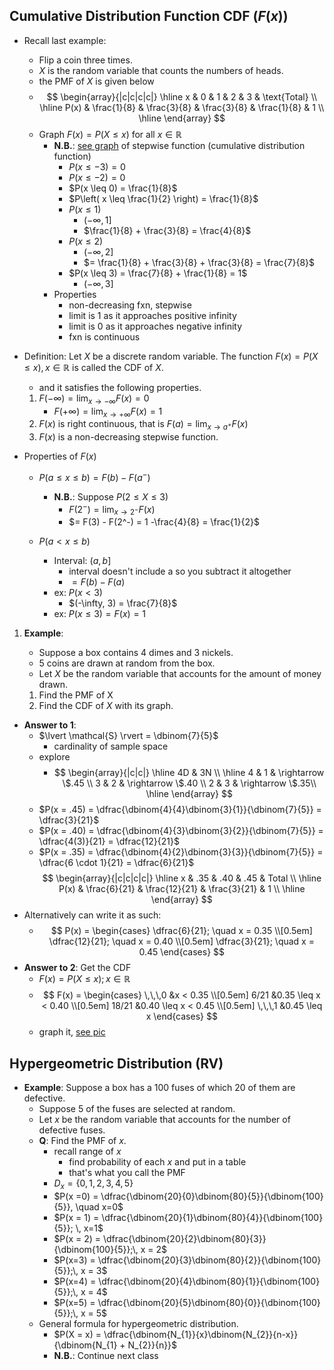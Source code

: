 ## Cumulative Distribution Function CDF ($F(x)$)

- Recall last example:
	- Flip a coin three times.
	- $X$ is the random variable that counts the numbers of heads.
	- the PMF of $X$ is given below
	- $$ \begin{array}{|c|c|c|c|} \hline x & 0 & 1 & 2 & 3 & \text{Total} \\ \hline P(x) & \frac{1}{8} & \frac{3}{8} & \frac{3}{8} & \frac{1}{8} & 1 \\ \hline \end{array} $$
	- Graph $F(x) = P(X \leq x)$ for all $x \in \mathbb{R}$
		- **N.B.**: [see graph](https://photos.janovitch.com/photos/90a997a3-88e0-46a2-96f1-2829ed23e36c) of stepwise function (cumulative distribution function)
			- $P(x \leq -3) = 0$
			- $P(x \leq -2) = 0$
			- $P(x \leq 0) = \frac{1}{8}$
			- $P\left( x \leq \frac{1}{2} \right) = \frac{1}{8}$
			- $P(x \leq 1)$
				- $(-\infty, 1]$
				- $\frac{1}{8} + \frac{3}{8} = \frac{4}{8}$
			- $P(x \leq 2)$
				- $(-\infty, 2]$
				- $= \frac{1}{8} + \frac{3}{8} + \frac{3}{8} = \frac{7}{8}$
			- $P(x \leq 3) = \frac{7}{8} + \frac{1}{8} = 1$
				- $(-\infty, 3]$
		- Properties
			- non-decreasing fxn, stepwise
			- limit is 1 as it approaches positive infinity
			- limit is 0 as it approaches negative infinity
			- fxn is continuous

- Definition: Let $X$ be a discrete random variable. The function $F(x) = P(X \leq x), x \in \mathbb{R}$ is called the CDF of $X$.
	- and it satisfies the following properties.
	1. $F(-\infty) = \lim_{ x \to -\infty } F(x) = 0$
		- $F(+\infty) = \lim_{ x \to +\infty } F(x) = 1$
	2. $F(x)$ is right continuous, that is $F(a) = \lim_{ x \to a^+ } F(x)$
	3. $F(x)$ is a non-decreasing stepwise function.

- Properties of $F(x)$
	- $P(a \leq x \leq b) = F(b) - F(a^-)$
		- **N.B.**: Suppose $P(2 \leq X \leq 3)$
			- $F(2^-) = \lim_{ x \to 2^- }F(x)$
			- $= F(3) - F(2^-) = 1 -\frac{4}{8} = \frac{1}{2}$
	
	- $P(a < x \leq b)$
		- Interval: $(a, b]$
			- interval doesn't include a so you subtract it altogether
			- $= F(b) - F(a)$
		- ex: $P(x < 3)$
			- $(-\infty, 3) = \frac{7}{8}$
		- ex: $P(x \leq 3) = F(x) = 1$

1. **Example**:
	- Suppose a box contains 4 dimes and 3 nickels.
	- 5 coins are drawn at random from the box.
	- Let $X$ be the random variable that accounts for the amount of money drawn.
		
	1. Find the PMF of X
	2. Find the CDF of $X$ with its graph.
- **Answer to 1**:
	- $\lvert \mathcal{S} \rvert = \dbinom{7}{5}$
		- cardinality of sample space
	- explore
		- $$ \begin{array}{|c|c|} \hline 4D & 3N \\ \hline 4 & 1 & \rightarrow \$.45 \\ 3 & 2 & \rightarrow \$.40 \\ 2 & 3 & \rightarrow \$.35\\ \hline \end{array} $$
	- $P(x = .45) = \dfrac{\dbinom{4}{4}\dbinom{3}{1}}{\dbinom{7}{5}} = \dfrac{3}{21}$
	- $P(x = .40) = \dfrac{\dbinom{4}{3}\dbinom{3}{2}}{\dbinom{7}{5}} = \dfrac{4(3)}{21} = \dfrac{12}{21}$
	- $P(x = .35) = \dfrac{\dbinom{4}{2}\dbinom{3}{3}}{\dbinom{7}{5}} = \dfrac{6 \cdot 1}{21} = \dfrac{6}{21}$
		$$
		\begin{array}{|c|c|c|c|}
		\hline
		x & .35 & .40 & .45 & Total \\
		\hline
		P(x) & \frac{6}{21} & \frac{12}{21} & \frac{3}{21} & 1 \\
		\hline
		\end{array}
		$$
- Alternatively can write it as such:
	- $$
		P(x) = \begin{cases}
		\dfrac{6}{21}; \quad x = 0.35 \\[0.5em]
		\dfrac{12}{21}; \quad x = 0.40 \\[0.5em]
		\dfrac{3}{21}; \quad x = 0.45
		\end{cases}
		$$
- **Answer to 2**: Get the CDF
	- $F(x) = P(X \leq x);\, x \in \mathbb{R}$
	- $$ F(x) = \begin{cases} \,\,\,0 &x < 0.35 \\[0.5em] 6/21 &0.35 \leq x < 0.40 \\[0.5em] 18/21 &0.40 \leq x < 0.45 \\[0.5em] \,\,\,1 &0.45 \leq x \end{cases} $$
	- graph it, [see pic](https://photos.janovitch.com/photos/c52e07ce-8761-40d8-b7dc-ee0fd09d97a6)

## Hypergeometric Distribution (RV)

- **Example**: Suppose a box has a 100 fuses of which 20 of them are defective.
	- Suppose 5 of the fuses are selected at random.
	- Let $x$ be the random variable that accounts for the number of defective fuses.
	- **Q**: Find the PMF of $x$.
		- recall range of $x$ 
			- find probability of each $x$ and put in a table
			- that's what you call the PMF
		- $D_{x} = \{ 0, 1, 2, 3, 4, 5 \}$
		- $P(x =0) = \dfrac{\dbinom{20}{0}\dbinom{80}{5}}{\dbinom{100}{5}}, \quad x=0$
		- $P(x = 1) = \dfrac{\dbinom{20}{1}\dbinom{80}{4}}{\dbinom{100}{5}}; \, x=1$
		- $P(x = 2) = \dfrac{\dbinom{20}{2}\dbinom{80}{3}}{\dbinom{100}{5}};\, x = 2$
		- $P(x=3) = \dfrac{\dbinom{20}{3}\dbinom{80}{2}}{\dbinom{100}{5}};\, x = 3$
		- $P(x=4) = \dfrac{\dbinom{20}{4}\dbinom{80}{1}}{\dbinom{100}{5}};\, x = 4$
		- $P(x=5) = \dfrac{\dbinom{20}{5}\dbinom{80}{0}}{\dbinom{100}{5}};\, x = 5$
	- General formula for hypergeometric distribution.
		- $P(X = x) = \dfrac{\dbinom{N_{1}}{x}\dbinom{N_{2}}{n-x}}{\dbinom{N_{1} + N_{2}}{n}}$
		- **N.B.**: Continue next class
